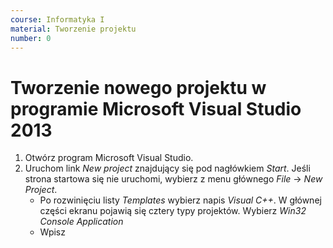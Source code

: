 ```yaml
---
course: Informatyka I
material: Tworzenie projektu
number: 0
---
```


# Tworzenie nowego projektu w programie Microsoft Visual Studio 2013

1. Otwórz program Microsoft Visual Studio.
2. Uruchom link *New project* znajdujący się pod nagłówkiem *Start*.
Jeśli strona startowa się nie uruchomi, wybierz z menu głównego *File* -> *New Project*.
    - Po rozwinięciu listy *Templates* wybierz napis *Visual C++*.
    W głównej części ekranu pojawią się cztery typy projektów.
    Wybierz *Win32 Console Application*
    - Wpisz 
